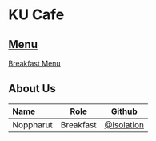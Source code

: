 # KU Cafe

## [Menu](Menu.md)

[Breakfast Menu](Menu.md#Breakfast)


## About Us


| Name      | Role      | Github          |
|:----------|-----------|-----------------|
| Noppharut | Breakfast | [@Isolation](https://github.com/Isolation666) |
